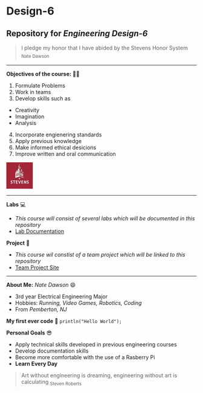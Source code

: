 # **Design-6**
## Repository for _Engineering Design-6_
  > I pledge my honor that I have abided by the Stevens Honor System  <sub>Nate Dawson<sub>

---

**Objectives of the course:** 👨‍💻
1. Formulate Problems
2. Work in teams
3. Develop skills such as
-    Creativity
-    Imagination
-    Analysis
4. Incorporate engienering standards
5. Apply previous knowledge
6. Make informed ethical desicions
7. Improve written and oral communication

![Stevens Logo](Stevens_Logo.jpg "Stevens Logo")

---

**Labs** 💻
- *This course will consist of several labs which will be documented in this repository*
- [Lab Documentation](https://github.com/Nated1203/Design-6-Labs)

**Project** 🤖
- *This course wil constist of a team project which will be linked to this repository*
- [Team Project Site](https://sites.google.com/stevens.edu/design-6-group-17/home)

---
**About Me:** *Nate Dawson* 😄
- 3rd year Electrical Engineering Major
- Hobbies: *Running, Video Games, Robotics, Coding*
- From *Pemberton, NJ*

**My first ever code** 🧠
`println("Hello World");`

**Personal Goals** 😎
- Apply technical skills developed in previous engineering courses
- Develop documentation skills
- Become more comfortable with the use of a Rasberry Pi
- **Learn Every Day**

> Art without engineering is dreaming, engineering without art is calculating <sub>Steven Roberts<sub>


